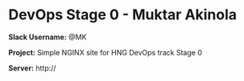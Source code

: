 # DevOps Stage 0 - Muktar Akinola

**Slack Username:** @MK

**Project:** Simple NGINX site for HNG  DevOps track Stage 0

**Server:** http://<your-server-ip-or-domain>   <!-- add this AFTER you deploy -->



